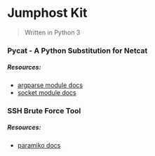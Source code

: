 # Jumphost Kit
> Written in Python 3

### Pycat - A Python Substitution for Netcat
##### Resources:
* [argparse module docs](https://docs.python.org/3/library/argparse.html)
* [socket module docs](https://docs.python.org/3/library/socket.html)

### SSH Brute Force Tool
##### Resources:
* [paramiko docs](https://docs.paramiko.org/en/2.4/)
